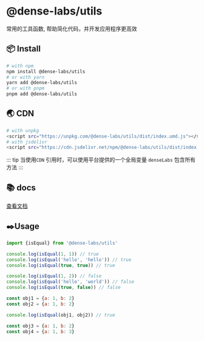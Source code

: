 # @dense-labs/utils

常用的工具函数, 帮助简化代码，并开发应用程序更高效
## 📦 Install
```bash
# with npm
npm install @dense-labs/utils
# or with yarn
yarn add @dense-labs/utils
# or with pnpm
pnpm add @dense-labs/utils
```
## 🌏 CDN
```bash
# with unpkg
<script src="https://unpkg.com/@dense-labs/utils/dist/index.umd.js"></script>
# with jsdelivr
<script src="https://cdn.jsdelivr.net/npm/@dense-labs/utils/dist/index.umd.js"></script>
```
::: tip
当使用`CDN` 引用时，可以使用平台提供的一个全局变量 `denseLabs` 包含所有方法
:::

## 📚 docs
[查看文档](https://dense-labs.github.io/utils/)

## ✒️Usage

``` js
import {isEqual} from '@dense-labs/utils'

console.log(isEqual(1, 1)) // true
console.log(isEqual('hello', 'hello')) // true
console.log(isEqual(true, true)) // true

console.log(isEqual(1, 2)) // false
console.log(isEqual('hello', 'world')) // false
console.log(isEqual(true, false)) // false

const obj1 = {a: 1, b: 2}
const obj2 = {a: 1, b: 2}

console.log(isEqual(obj1, obj2)) // true

const obj3 = {a: 1, b: 2}
const obj4 = {a: 1, b: 3}

```